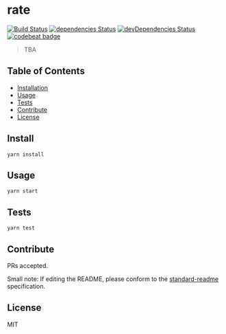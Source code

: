 # rate

[![Build Status](https://travis-ci.com/g59/rate.svg?branch=master)](https://travis-ci.com/g59/rate)
[![dependencies Status](https://david-dm.org/g59/rate/status.svg)](https://david-dm.org/g59/rate)
[![devDependencies Status](https://david-dm.org/g59/rate/dev-status.svg)](https://david-dm.org/g59/rate?type=dev)
[![codebeat badge](https://codebeat.co/badges/10dbbdb7-d4c3-4e15-92da-61155b79942d)](https://codebeat.co/projects/github-com-g59-rate-master)

> TBA

## Table of Contents

* [Installation](#install)
* [Usage](#usage)
* [Tests](#tests)
* [Contribute](#contribute)
* [License](#license)

## Install

    yarn install

## Usage

    yarn start

## Tests

    yarn test

## Contribute

PRs accepted.

Small note: If editing the README, please conform to the [standard-readme](https://github.com/RichardLitt/standard-readme) specification.

## License

MIT
